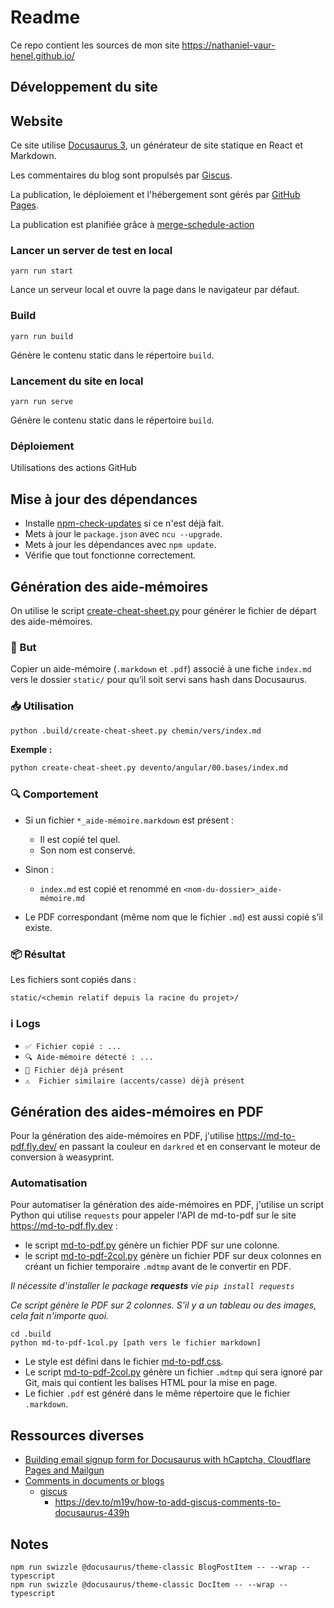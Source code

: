 # Readme

Ce repo contient les sources de mon site https://nathaniel-vaur-henel.github.io/

## Développement du site

## Website

Ce site utilise [Docusaurus 3](https://docusaurus.io/), un générateur de site statique en React et Markdown.

Les commentaires du blog sont propulsés par [Giscus](https://giscus.app/fr).

La publication, le déploiement et l'hébergement sont gérés par [GitHub Pages](https://pages.github.com/).

La publication est planifiée grâce à [merge-schedule-action](https://github.com/gr2m/merge-schedule-action)

### Lancer un server de test en local

```shell
yarn run start
```

Lance un serveur local et ouvre la page dans le navigateur par défaut.

### Build

```shell
yarn run build
```

Génère le contenu static dans le répertoire `build`.

### Lancement du site en local 

```shell
yarn run serve
```

Génère le contenu static dans le répertoire `build`.

### Déploiement

Utilisations des actions GitHub

## Mise à jour des dépendances

- Installe [npm-check-updates](https://www.npmjs.com/package/npm-check-updates) si ce n'est déjà fait.
- Mets à jour le `package.json` avec `ncu --upgrade`.
- Mets à jour les dépendances avec `npm update`.
- Vérifie que tout fonctionne correctement.


## Génération des aide-mémoires

On utilise le script [create-cheat-sheet.py](.build/create-cheat-sheet.py) pour générer le fichier de départ des aide-mémoires.

### 🎯 But

Copier un aide-mémoire (`.markdown` et `.pdf`) associé à une fiche `index.md` vers le dossier `static/` pour qu’il soit servi sans hash dans Docusaurus.

### 📥 Utilisation

```bash
python .build/create-cheat-sheet.py chemin/vers/index.md
```

**Exemple :**

```bash
python create-cheat-sheet.py devento/angular/00.bases/index.md
```

### 🔍 Comportement

* Si un fichier `*_aide-mémoire.markdown` est présent :

  * Il est copié tel quel.
  * Son nom est conservé.

* Sinon :

  * `index.md` est copié et renommé en `<nom-du-dossier>_aide-mémoire.md`

* Le PDF correspondant (même nom que le fichier `.md`) est aussi copié s’il existe.

### 📦 Résultat

Les fichiers sont copiés dans :

```
static/<chemin relatif depuis la racine du projet>/
```

### ℹ️ Logs

* `✅ Fichier copié : ...`
* `🔍 Aide-mémoire détecté : ...`
* `🔸 Fichier déjà présent`
* `⚠️  Fichier similaire (accents/casse) déjà présent`

## Génération des aides-mémoires en PDF

Pour la génération des aide-mémoires en PDF, j'utilise https://md-to-pdf.fly.dev/ en passant la couleur en `darkred` et en conservant le moteur de conversion à weasyprint.

### Automatisation

Pour automatiser la génération des aide-mémoires en PDF, j'utilise un script Python qui utilise `requests` pour appeler l'API de md-to-pdf sur le site https://md-to-pdf.fly.dev :
- le script [md-to-pdf.py](.build/md-to-pdf-1col.py) génère un fichier PDF sur une colonne.
- le script [md-to-pdf-2col.py](.build/md-to-pdf-2col.py) génère un fichier PDF sur deux colonnes en créant un fichier temporaire `.mdtmp` avant de le convertir en PDF.

_Il nécessite d'installer le package **requests** vie `pip install requests`_

_Ce script génère le PDF sur 2 colonnes. S'il y a un tableau ou des images, cela fait n'importe quoi._

```shell
cd .build
python md-to-pdf-1col.py [path vers le fichier markdown]
```

- Le style est défini dans le fichier [md-to-pdf.css](.build/md-to-pdf.css).
- Le script [md-to-pdf-2col.py](.build/md-to-pdf-2col.py) génère un fichier `.mdtmp` qui sera ignoré par Git, mais qui contient les balises HTML pour la mise en page.
- Le fichier `.pdf` est généré dans le même répertoire que le fichier `.markdown`.

## Ressources diverses

- [Building email signup form for Docusaurus with hCaptcha, Cloudflare Pages and Mailgun](https://pglet.io/blog/email-sign-form-for-docusaurus-with-hcaptcha-cloudflare-pages-and-mailgun/)
- [Comments in documents or blogs](https://docusaurus.io/fr/feature-requests/p/comments-in-documents-or-blogs)
  - [giscus](https://giscus.app/fr)
    - https://dev.to/m19v/how-to-add-giscus-comments-to-docusaurus-439h

## Notes

```shell
npm run swizzle @docusaurus/theme-classic BlogPostItem -- --wrap --typescript
npm run swizzle @docusaurus/theme-classic DocItem -- --wrap --typescript
```

